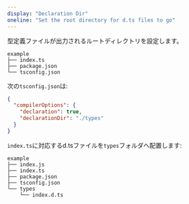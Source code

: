 ```yaml
---
display: "Declaration Dir"
oneline: "Set the root directory for d.ts files to go"
---
```


型定義ファイルが出力されるルートディレクトリを設定します。

```
example
├── index.ts
├── package.json
└── tsconfig.json
```

次の`tsconfig.json`は:

```json
{
  "compilerOptions": {
    "declaration": true,
    "declarationDir": "./types"
  }
}
```

`index.ts`に対応するd.tsファイルを`types`フォルダへ配置します:

```
example
├── index.js
├── index.ts
├── package.json
├── tsconfig.json
└── types
    └── index.d.ts
```
